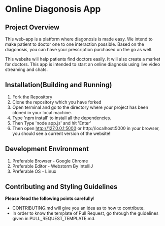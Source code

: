 # Online Diagonosis App
## Project Overview
This web-app is a platform where diagonosis is made easy. We intend to make patient to doctor one to one interaction possible. 
Based on the diagonosis, you can have your prescription purchased on the go as well.

This website will help patients find doctors easily. It will also create a market for doctors. This app is intended to start an online diagnosis using live video streaming and chats.

## Installation(Building and Running)
1. Fork the Repository
2. Clone the repository which you have forked
3. Open terminal and go to the directory where your project has been cloned in your local machine.
4. Type 'npm install' to install all the dependencies.
5. Then Type 'node app.js' and hit 'Enter'
6. Then open http://127.0.0.1:5000 or http://localhost:5000 in your browser, you should see a current version of the website! 

## Development Environment
1. Preferable Browser - Google Chrome
2. Preferable Editor - Webstorm By IntellIJ
3. Preferable OS - Linux

## Contributing and Styling Guidelines
__Please Read the following points carefully!__
- CONTRIBUTING.md will give you an idea as to how to contribute.
- In order to know the template of Pull Request, go through the guidelines given in PULL_REQUEST_TEMPLATE.md.
